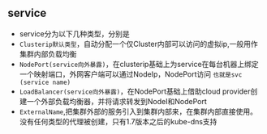 ## service

* service分为以下几种类型，分别是
* `Clusterip默认类型`，自动分配一个仅Cluster内部可以访问的虚拟ip,一般用作集群内部负载均衡
* `NodePort(service向外暴露)`，在clusterip基础上为service在每台机器上绑定一个映射端口，外网客户端可以通过NodeIp，NodePort访问 `也就是svc (service name)`
* `LoadBalancer(service向外暴露)`，在NodePort基础上借助cloud provider创建一个外部负载均衡器，并将请求转发到NodeI和NodePort
* `ExternalName`,把集群外部的服务引入到集群内部来，在集群内部直接使用。没有任何类型的代理被创建，只有1.7版本之后的kube-dns支持

